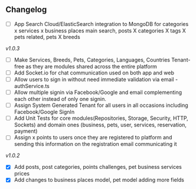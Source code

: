 ## Changelog


- [ ] App Search Cloud/ElasticSearch integration to MongoDB for categories x services x business places main search, posts X categories X tags X pets related, pets X breeds

*v1.0.3*
- [ ] Make Services, Breeds, Pets, Categories, Languages, Countries Tenant-free as they are modules shared across the entire platform
- [ ] Add Socket.io for chat communication used on both app and web
- [ ] Allow users to sign in without need immediate validation via email - authService.ts
- [ ] Allow multiple signin via Facebook/Google and email complementing each other instead of only one signin.
- [ ] Assign System Generated Tenant for all users in all occasions including Facebook/Google SignIn
- [ ] Add Unit Tests for core modules(Repositories, Storage, Security, HTTP, Sockets) and domain ones (business, pets, user, services, reservation, payment)
- [ ] Assign x points to users once they are registered to platform and sending this information on the registration email communicating it

*v1.0.2*
- [X] Add posts, post categories, points challenges, pet business services prices
- [X] Add changes to business places model, pet model adding more fields